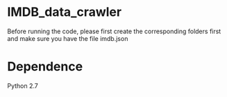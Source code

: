 # IMDB_data_crawler

Before running the code, please first create the corresponding folders first and make sure you have the file imdb.json

# Dependence
Python 2.7
